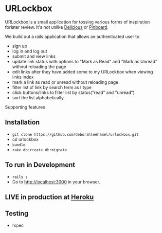 # URLockbox

URLockbox is a small application for tossing various forms of inspiration forlater review. It's not unlike [Delicious](https://delicious.com) or [Pinboard](http://pinboard.com).

We build out a rails application that allows an authenticated user to:
  * sign up
  * log in and log out
  * submit and view links
  * update link status with options to "Mark as Read" and "Mark as Unread" without reloading the page
  * edit links after they have added some to my URLockbox when viewing links index
  * mark a link as read or unread without reloading page
  * filter list of link by search term as I type
  * click buttons/links to filter list by status("read" and "unread")
  * sort the list alphabetically

  Supporting features

  ## Installation
  * `git clone https://github.com/deborahleehamel/urlockbox.git`
  * cd urlockbox
  * `bundle`
  * `rake db:create db:migrate`

  ## To run in Development
  * `rails s`
  * Go to [http://localhost:3000](http://localhost:3000) in your browser.

  ## LIVE in production at [Heroku](https://possessed-asylum-98254.herokuapp.com/)

  ## Testing
  * rspec
